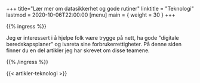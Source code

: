 +++
title="Lær mer om datasikkerhet og gode rutiner"
linktitle = "Teknologi"
lastmod = 2020-10-06T22:00:00
[menu]
main = { weight = 30 }
+++

{{% ingress %}}

Jeg er interessert i å hjelpe folk være trygge på nett, ha gode "digitale beredskapsplaner"
og ivareta sine forbrukerrettigheter. På denne siden finner du en del artikler jeg har skrevet
om disse teamene.

{{% /ingress %}}

{{< artikler-teknologi >}}
